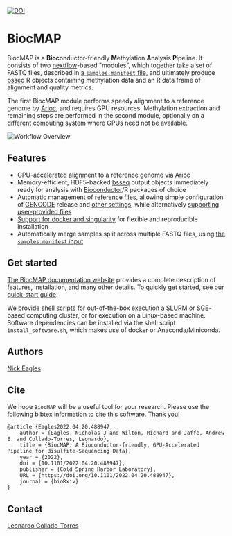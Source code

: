 [![DOI](https://zenodo.org/badge/223444482.svg)](https://zenodo.org/badge/latestdoi/223444482)

# BiocMAP

BiocMAP is a **Bioc**onductor-friendly **M**ethylation **A**nalysis **P**ipeline. It consists of two [nextflow](https://www.nextflow.io/)-based "modules", which together take a set of FASTQ files, described in [a `samples.manifest` file](http://research.libd.org/WGBS-Pipeline/inputs.html#the-samples.manifest-file), and ultimately produce [bsseq](https://www.bioconductor.org/packages/release/bioc/vignettes/bsseq/inst/doc/bsseq.html) R objects containing methylation data and an R data frame of alignment and quality metrics.

The first BiocMAP module performs speedy alignment to a reference genome by [Arioc](https://github.com/RWilton/Arioc), and requires GPU resources. Methylation extraction and remaining steps are performed in the second module, optionally on a different computing system where GPUs need not be available.

![Workflow Overview](https://github.com/LieberInstitute/WGBS-Pipeline/blob/master/workflow.png)

## Features

- GPU-accelerated alignment to a reference genome via [Arioc](https://github.com/RWilton/Arioc)
- Memory-efficient, HDF5-backed [bsseq](https://www.bioconductor.org/packages/release/bioc/vignettes/bsseq/inst/doc/bsseq.html) output objects immediately ready for analysis with [Bioconductor](https://bioconductor.org/)/R packages of choice
- Automatic management of [reference files](http://research.libd.org/WGBS-Pipeline/annotation.html), allowing simple configuration of [GENCODE](https://www.gencodegenes.org/) release and [other settings](http://research.libd.org/WGBS-Pipeline/annotation.html#choosing-build), while alternatively [supporting user-provided files](http://research.libd.org/WGBS-Pipeline/annotation.html#custom-annotation)
- [Support for docker and singularity](http://research.libd.org/WGBS-Pipeline/setup-details.html#installation) for flexible and reproducible installation
- Automatically merge samples split across multiple FASTQ files, using [the `samples.manifest` input](http://research.libd.org/WGBS-Pipeline/inputs.html#the-samples.manifest-file)

## Get started

[The BiocMAP documentation website](http://research.libd.org/WGBS-Pipeline/index.html) provides a complete description of features, installation, and many other details. To quickly get started, see our [quick-start guide](http://research.libd.org/WGBS-Pipeline/quick-start.html).

We provide [shell scripts](http://research.libd.org/WGBS-Pipeline/quick-start.html#your-main-script) for out-of-the-box execution a [SLURM](https://slurm.schedmd.com/overview.html) or [SGE](https://docs.oracle.com/cd/E19279-01/820-3257-12/n1ge.html)-based computing cluster, or for execution on a Linux-based machine. Software dependencies can be installed via the shell script `install_software.sh`, which makes use of docker or Anaconda/Miniconda.

## Authors

[Nick Eagles](https://github.com/Nick-Eagles)

## Cite

We hope `BiocMAP` will be a useful tool for your research. Please use the following bibtex information to cite this software. Thank you!

```
@article {Eagles2022.04.20.488947,
	author = {Eagles, Nicholas J and Wilton, Richard and Jaffe, Andrew E. and Collado-Torres, Leonardo},
	title = {BiocMAP: A Bioconductor-friendly, GPU-Accelerated Pipeline for Bisulfite-Sequencing Data},
	year = {2022},
	doi = {10.1101/2022.04.20.488947},
	publisher = {Cold Spring Harbor Laboratory},
	URL = {https://doi.org/10.1101/2022.04.20.488947},
	journal = {bioRxiv}
}
```

## Contact

[Leonardo Collado-Torres](http://lcolladotor.github.io/)
